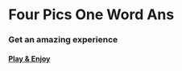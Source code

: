 # Four Pics One Word Ans
### Get an amazing experience
#### [Play & Enjoy](https://touseef75.github.io/4-Pic-One-Word-Ans/)